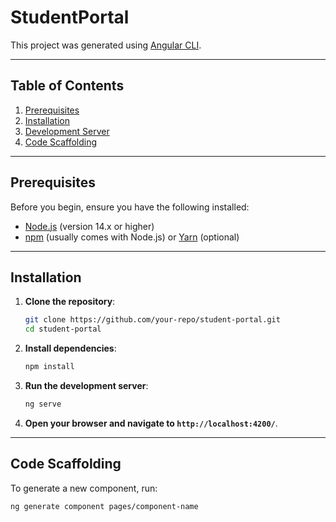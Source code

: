 # StudentPortal

This project was generated using [Angular CLI](https://angular.io/cli).

---

## Table of Contents

1. [Prerequisites](#prerequisites)
2. [Installation](#installation)
3. [Development Server](#development-server)
4. [Code Scaffolding](#code-scaffolding)

---

## Prerequisites

Before you begin, ensure you have the following installed:

- [Node.js](https://nodejs.org/) (version 14.x or higher)
- [npm](https://www.npmjs.com/) (usually comes with Node.js) or [Yarn](https://yarnpkg.com/) (optional)

---

## Installation

1. **Clone the repository**:
   ```bash
   git clone https://github.com/your-repo/student-portal.git
   cd student-portal


2. **Install dependencies**:
   ```bash
   npm install
   ```

3. **Run the development server**:
   ```bash
   ng serve
   ```

4. **Open your browser and navigate to `http://localhost:4200/`**.

---

## Code Scaffolding

To generate a new component, run:

```bash
ng generate component pages/component-name
```

